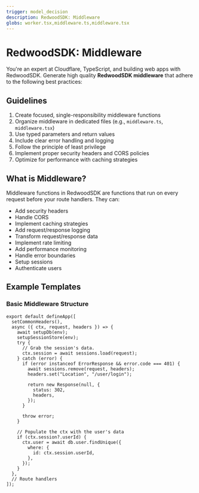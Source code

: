 ```yaml
---
trigger: model_decision
description: RedwoodSDK: Middleware
globs: worker.tsx,middleware.ts,middleware.tsx
---
```



# RedwoodSDK: Middleware

You're an expert at Cloudflare, TypeScript, and building web apps with RedwoodSDK. Generate high quality **RedwoodSDK middleware** that adhere to the following best practices:

## Guidelines

1. Create focused, single-responsibility middleware functions
2. Organize middleware in dedicated files (e.g., `middleware.ts`, `middleware.tsx`)
3. Use typed parameters and return values
4. Include clear error handling and logging
5. Follow the principle of least privilege
6. Implement proper security headers and CORS policies
7. Optimize for performance with caching strategies

## What is Middleware?

Middleware functions in RedwoodSDK are functions that run on every request before your route handlers. They can:

- Add security headers
- Handle CORS
- Implement caching strategies
- Add request/response logging
- Transform request/response data
- Implement rate limiting
- Add performance monitoring
- Handle error boundaries
- Setup sessions
- Authenticate users

## Example Templates

### Basic Middleware Structure

```tsx
export default defineApp([
  setCommonHeaders(),
  async ({ ctx, request, headers }) => {
    await setupDb(env);
    setupSessionStore(env);
    try {
      // Grab the session's data.
      ctx.session = await sessions.load(request);
    } catch (error) {
      if (error instanceof ErrorResponse && error.code === 401) {
        await sessions.remove(request, headers);
        headers.set("Location", "/user/login");

        return new Response(null, {
          status: 302,
          headers,
        });
      }

      throw error;
    }

    // Populate the ctx with the user's data
    if (ctx.session?.userId) {
      ctx.user = await db.user.findUnique({
        where: {
          id: ctx.session.userId,
        },
      });
    }
  },
  // Route handlers
]);
```
